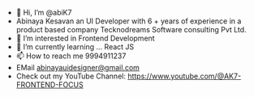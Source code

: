 - 👋 Hi, I’m @abiK7
- Abinaya Kesavan an UI Developer with 6 + years of experience in a product based company Tecknodreams Software consulting Pvt Ltd.
- 👀 I’m interested in Frontend Development
- 🌱 I’m currently learning ... React JS
- 📫 How to reach me 9994911237
- EMail abinayauidesigner@gmail.com
- Check  out my YouTube Channel: https://www.youtube.com/@AK7-FRONTEND-FOCUS
<!---
abiK7/abiK7 is a ✨ special ✨ repository because its `README.md` (this file) appears on your GitHub profile.
You can click the Preview link to take a look at your changes.
--->
